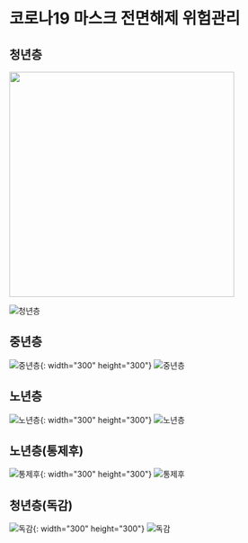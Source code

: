 # 코로나19 마스크 전면해제 위험관리
## 청년층
<img src="https://user-images.githubusercontent.com/24853452/207645509-7ec37d9f-8dbd-49ad-9261-7b295edf24ba.gif"  width="400"/>

![청년층](https://user-images.githubusercontent.com/24853452/207645571-7198b639-f499-4653-9114-eff5159f4174.png)

## 중년층
![중년층](https://user-images.githubusercontent.com/24853452/207654480-3a6e8914-99c4-4b8d-b58b-36a3fba21181.gif){: width="300" height="300"}
![중년층](https://user-images.githubusercontent.com/24853452/207654513-79162e83-7b49-4145-a0a0-6cc9adae3f31.png)

## 노년층
![노년층](https://user-images.githubusercontent.com/24853452/207654943-6c327404-955a-4f78-a6e6-61134ce400ef.gif){: width="300" height="300"}
![노년층](https://user-images.githubusercontent.com/24853452/207654709-9a968f21-f73b-4059-a4f9-81c7a8d97b8b.png)

## 노년층(통제후)
![통제후](https://user-images.githubusercontent.com/24853452/207654611-18643f42-0375-4141-9b56-3c18881ba00a.gif){: width="300" height="300"}
![통제후](https://user-images.githubusercontent.com/24853452/207654731-2359ed5b-4ba5-40cf-a883-65e5dd82482c.png)

## 청년층(독감)
![독감](https://user-images.githubusercontent.com/24853452/207654621-e0a5aaa0-a950-4c8e-8bb9-6bfb8b5e0f32.gif){: width="300" height="300"}
![독감](https://user-images.githubusercontent.com/24853452/207654744-7608ed4e-8413-4b37-a9d1-27f175b6f705.png)
